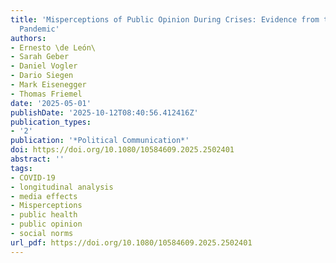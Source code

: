 ```yaml
---
title: 'Misperceptions of Public Opinion During Crises: Evidence from the COVID-19
  Pandemic'
authors:
- Ernesto \de León\
- Sarah Geber
- Daniel Vogler
- Dario Siegen
- Mark Eisenegger
- Thomas Friemel
date: '2025-05-01'
publishDate: '2025-10-12T08:40:56.412416Z'
publication_types:
- '2'
publication: '*Political Communication*'
doi: https://doi.org/10.1080/10584609.2025.2502401
abstract: ''
tags:
- COVID-19
- longitudinal analysis
- media effects
- Misperceptions
- public health
- public opinion
- social norms
url_pdf: https://doi.org/10.1080/10584609.2025.2502401
---
```

